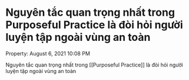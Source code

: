 # Nguyên tắc quan trọng nhất trong Purposeful Practice là đòi hỏi người luyện tập ngoài vùng an toàn

Property: August 6, 2021 10:08 PM

Nguyên tắc quan trọng nhất trong [[Purposeful Practice]] là đòi hỏi người luyện tập ngoài vùng an toàn